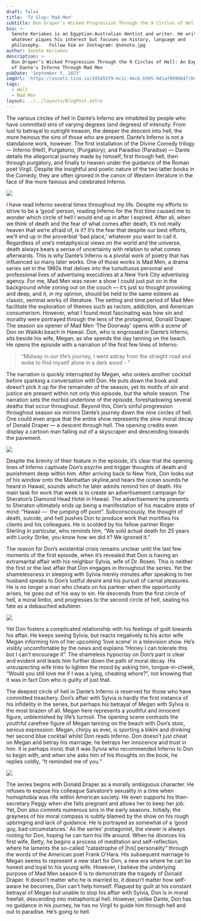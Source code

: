 ```yaml
---
draft: false
title: 'TV Slop: Mad Men'
subtitle: Don Draper’s Wicked Progression Through the 9 Circles of Hell
bio: >-
  Senote Keriakes is an Egyptian-Australian dentist and writer. He writes about
  whatever piques his interest but focuses on history, language and
  philosophy.   Follow him on Instagram: @senote.jpg
author: Senote Keriakes
description: >-
  Don Draper’s Wicked Progression Through the 9 Circles of Hell: An Exploration
  of Dante's Inferno Through Mad Men
pubDate: 'September 5, 2023'
imgUrl: 'https://assets.tina.io/245d5579-bc1c-46cb-b995-0d1af0996847/Donte.avif'
tags:
  - Hell
  - Mad Men
layout: ../../layouts/BlogPost.astro
---
```


The various circles of hell in Dante’s Inferno are inhabited by people who have committed sins of varying degrees (and degrees) of intensity. From lust to betrayal to outright treason, the deeper the descent into hell, the more heinous the sins of those who are present. Dante’s Inferno is not a standalone work, however. The first installation of the Divine Comedy trilogy — Inferno (Hell), Purgatorio, (Purgatory), and Paradiso (Paradise) — Dante details the allegorical journey made by himself, first through hell, then through purgatory, and finally to heaven under the guidance of the Roman poet Virgil. Despite the insightful and poetic nature of the two latter books in the Comedy, they are often ignored in the canon of Western literature in the face of the more famous and celebrated Inferno. 

![](/Dante.jpg)

I have read Inferno several times throughout my life. Despite my efforts to strive to be a ‘good’ person, reading Inferno for the first time caused me to wonder which circle of hell I would end up in after I expired. After all, when we think of death and the fear of what comes after death, it’s not really heaven that we’re afraid of, is it? It’s the fear that despite our best efforts, we’ll end up in the proverbial ‘bad place,’ whatever you want to call it. Regardless of one’s metaphysical views on the world and the universe, death always bears a sense of uncertainty with relation to what comes afterwards. This is why Dante’s Inferno is a pivotal work of poetry that has influenced so many later works. One of those works is Mad Men, a drama series set in the 1960s that delves into the tumultuous personal and professional lives of advertising executives at a New York City advertising agency. For me, Mad Men was never a show I could just put on in the background while zoning out on the couch — it’s just so thought provoking and deep, and it, in my opinion, should be held to the same esteem as classic, seminal works of literature. The setting and time period of Mad Men facilitate the exploration of themes such as racism, addiction, and American consumerism. However, what I found most fascinating was how sin and morality were portrayed through the lens of the protagonist, Donald Draper. The season six opener of Mad Men ‘The Doorway’ opens with a scene of Don on Waikiki beach in Hawaii. Don, who is engrossed in Dante’s Inferno, sits beside his wife, Megan, as she spends the day tanning on the beach. He opens the episode with a narration of the first few lines of Inferno: 

> “Midway in our life’s journey, I went astray from the straight road and woke to find myself alone in a dark wood - ” 

The narration is quickly interrupted by Megan, who orders another cocktail before sparking a conversation with Don. He puts down the book and doesn’t pick it up for the remainder of the season, yet its motifs of sin and justice are present within not only this episode, but the whole season. The narration sets the morbid undertone of the episode, foreshadowing several deaths that occur throughout. Beyond this, Don’s sinful progression throughout season six mirrors Dante’s journey down the nine circles of hell. One could even argue that the entire show represents the slow moral decay of Donald Draper — a descent through hell. The opening credits even display a cartoon man falling out of a skyscraper and descending towards the pavement. 

![](/megandon.jpeg)

Despite the brevity of their feature in the episode, it’s clear that the opening lines of Inferno captivate Don’s psyche and trigger thoughts of death and punishment deep within him. After arriving back to New York, Don looks out of his window onto the Manhattan skyline,and hears the ocean sounds he heard in Hawaii, sounds which he later admits remind him of death. His main task for work that week is to create an advertisement campaign for Sheraton’s Diamond Head Hotel in Hawaii. The advertisement he presents to Sheraton ultimately ends up being a manifestation of his macabre state of mind: “Hawaii —  the jumping off point”. Subconsciously, the thought of death, suicide, and hell pushes Don to produce work that mortifies his clients and his colleagues. He is scolded by his fellow partner Roger Sterling in particular, who reminds him, “We sold actual death for 25 years with Lucky Strike, you know how we did it? We ignored it.” 

The reason for Don’s existential crisis remains unclear until the last few moments of the first episode, when it’s revealed that Don is having an extramarital affair with his neighbor Sylvia, wife of Dr. Rosen. This is neither the first or the last affair that Don engages in throughout the series. Yet the shamelessness in sleeping with Sylvia merely minutes after speaking to her husband speaks to Don’s lustful desire and his pursuit of carnal pleasures. He is no longer a man who cheats on his partner when the opportunity arises, he goes out of his way to sin. He descends from the first circle of hell, a moral limbo, and progresses to the second circle of hell, sealing his fate as a debauched adulterer. 

![](/sylviadon.webp)

Yet Don fosters a complicated relationship with his feelings of guilt towards his affair. He keeps seeing Sylvia, but reacts negatively to his actor wife Megan informing him of her upcoming ‘love scene’ in a television show. He’s visibly uncomfortable by the news and explains “Honey I can tolerate this but I can’t encourage it”. The shameless hypocrisy on Don’s part is clear and evident and leads him further down the path of moral decay. His unsuspecting wife tries to lighten the mood by asking him, tongue-in-cheek, “Would you still love me if I was a lying, cheating whore?”, not knowing that it was in fact Don who is guilty of just that.  

The deepest circle of hell in Dante’s Inferno is reserved for those who have committed treachery. Don’s affair with Sylvia is hardly the first instance of his infidelity in the series, but perhaps his betrayal of Megan with Sylvia is the most brazen of all. Megan here represents a youthful and innocent figure, unblemished by life’s turmoil. The opening scene contrasts the youthful carefree figure of Megan tanning on the beach with Don’s stoic, serious expression. Megan, chirpy as ever, is sporting a bikini and drinking her second blue cocktail whilst Don reads Inferno. Don doesn’t just cheat on Megan and betray his marriage; he betrays her innocence and trust in him. It is perhaps ironic that it was Sylvia who recommended Inferno to Don to begin with, and when she asks him of his thoughts on the book, he replies coldly, “It reminded me of you.” 

![](/don.jpeg)

The series begins with Donald Draper as a morally ambiguous character. He refuses to expose his colleague Salvatore’s sexuality in a time when homophobia was rife within American society. He even supports his then-secretary Peggy when she falls pregnant and allows her to keep her job. Yet, Don also commits numerous sins in the early seasons. Initially, the grayness of his moral compass is subtly blamed by the show on his rough upbringing and lack of guidance. He is portrayed as somewhat of a ‘good guy, bad circumstances.' As the series’ protagonist, the viewer is always rooting for Don, hoping he can turn his life around. When he divorces his first wife, Betty, he begins a process of meditation and self-reflection, where he laments the so-called “catastrophe of \[his] personality” through the words of the American poet Frank O’Hara. His subsequent marriage to Megan seems to represent a new start for Don, a new era where he can be honest and loyal to his young wife. However, I believe the underlying purpose of Mad Men season 6 is to demonstrate the tragedy of Donald Draper. It doesn’t matter who he is married to, it doesn’t matter how self-aware he becomes, Don can’t help himself. Plagued by guilt at his constant betrayal of Megan but unable to stop his affair with Sylvia, Don is in moral freefall, descending into metaphorical hell. However, unlike Dante, Don has no guidance in his journey, he has no Virgil to guide him through hell and out to paradise. He’s going to hell.

